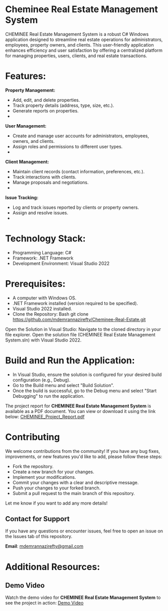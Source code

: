 # Cheminee Real Estate Management System

CHEMINEE Real Estate Management System is a robust C# Windows application designed to streamline real estate operations for administrators, employees, property owners, and clients. This user-friendly application enhances efficiency and user satisfaction by offering a centralized platform for managing properties, users, clients, and real estate transactions.

# Features:

**Property Management:**
- Add, edit, and delete properties.
- Track property details (address, type, size, etc.).
- Generate reports on properties.
- 
**User Management:**
- Create and manage user accounts for administrators, employees, owners, and clients.
- Assign roles and permissions to different user types.
- 
**Client Management:**
- Maintain client records (contact information, preferences, etc.).
- Track interactions with clients.
- Manage proposals and negotiations.
- 
**Issue Tracking:**
- Log and track issues reported by clients or property owners.
- Assign and resolve issues.
- 
# Technology Stack:
- Programming Language: C#
- Framework: .NET Framework
- Development Environment: Visual Studio 2022

# Prerequisites:
- A computer with Windows OS.
- .NET Framework installed (version required to be specified).
- Visual Studio 2022 installed.
- Clone the Repository:
Bash
git clone https://github.com/mdemrannazirefty/Cheminee-Real-Estate.git

Open the Solution in Visual Studio:
Navigate to the cloned directory in your file explorer.
Open the solution file (CHEMINEE Real Estate Management System.sln) with Visual Studio 2022.

# Build and Run the Application:

- In Visual Studio, ensure the solution is configured for your desired build configuration (e.g., Debug).
- Go to the Build menu and select "Build Solution".
- Once the build is successful, go to the Debug menu and select "Start Debugging" to run the application.

The project report for **CHEMINEE Real Estate Management System** is available as a PDF document. You can view or download it using the link below: [CHEMINEE_Project_Report.pdf](https://github.com/mdemrannazirefty/Cheminee-Real-Estate/blob/main/CHEMINEE_Project_Report.pdf)

# Contributing
We welcome contributions from the community! If you have any bug fixes, improvements, or new features you'd like to add, please follow these steps:

- Fork the repository.
- Create a new branch for your changes.
- Implement your modifications.
- Commit your changes with a clear and descriptive message.
- Push your changes to your forked branch.
- Submit a pull request to the main branch of this repository.

Let me know if you want to add any more details!

## Contact for Support

If you have any questions or encounter issues, feel free to open an issue on the Issues tab of this repository.

**Email**: [mdemrannazirefty@gmail.com](mailto:mdemrannazirefty@gmail.com)

# Additional Resources:
## Demo Video

Watch the demo video for **CHEMINEE Real Estate Management System** to see the project in action:
[Demo Video](https://www.youtube.com/watch?v=VsQg7HlJ2N0&t=247s)



